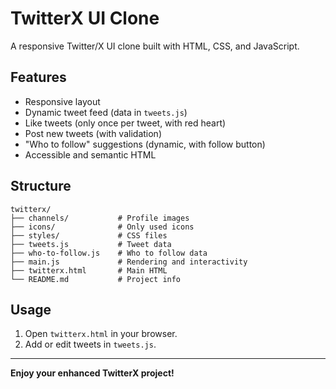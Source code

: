 # TwitterX UI Clone

A responsive Twitter/X UI clone built with HTML, CSS, and JavaScript.

## Features

- Responsive layout
- Dynamic tweet feed (data in `tweets.js`)
- Like tweets (only once per tweet, with red heart)
- Post new tweets (with validation)
- "Who to follow" suggestions (dynamic, with follow button)
- Accessible and semantic HTML

## Structure

```
twitterx/
├── channels/           # Profile images
├── icons/              # Only used icons
├── styles/             # CSS files
├── tweets.js           # Tweet data
├── who-to-follow.js    # Who to follow data
├── main.js             # Rendering and interactivity
├── twitterx.html       # Main HTML
└── README.md           # Project info
```

## Usage

1. Open `twitterx.html` in your browser.
2. Add or edit tweets in `tweets.js`.

---

**Enjoy your enhanced TwitterX project!**
